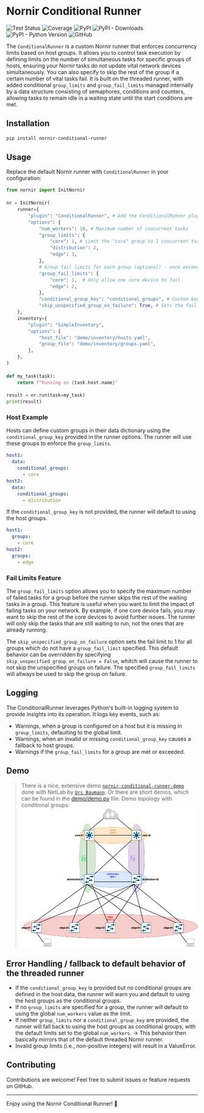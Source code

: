 # Nornir Conditional Runner

![Test Status](https://img.shields.io/github/actions/workflow/status/InfrastructureAsCode-ch/nornir_conditional_runner/main.yaml?label=Tests&style=flat-square)
![Coverage](https://img.shields.io/endpoint?url=https://InfrastructureAsCode-ch.github.io/nornir_conditional_runner/coverage-badge.json)
![PyPI](https://img.shields.io/pypi/v/nornir-conditional-runner?style=flat-square)
![PyPI - Downloads](https://img.shields.io/pypi/dm/nornir-conditional-runner?style=flat-square)
![PyPI - Python Version](https://img.shields.io/pypi/pyversions/nornir-conditional-runner?style=flat-square)
![GitHub](https://img.shields.io/github/license/InfrastructureAsCode-ch/nornir_conditional_runner?style=flat-square)



The `ConditionalRunner` is a custom Nornir runner that enforces concurrency limits based on host groups. It allows you to control task execution by defining limits on the number of simultaneous tasks for specific groups of hosts, ensuring your Nornir tasks do not update vital network devices simultaneously. You can also specify to skip the rest of the group if a certain number of vital tasks fail. It is built on the threaded runner, with added conditional `group_limits` and `group_fail_limits` managed internally by a data structure consisting of semaphores, conditions and counters, allowing tasks to remain idle in a waiting state until the start conditions are met.

## Installation

```bash
pip install nornir-conditional-runner
```

## Usage

Replace the default Nornir runner with `ConditionalRunner` in your configuration:

```python
from nornir import InitNornir

nr = InitNornir(
    runner={
        "plugin": "ConditionalRunner", # Add the ConditionalRunner plugin to your nornir config / config.yaml
        "options": {
            "num_workers": 10, # Maximum number of concurrent tasks
            "group_limits": {
                "core": 1, # Limit the "core" group to 1 concurrent task
                "distribution": 2,
                "edge": 3,
            },
            # Group fail limits for each group (optional) - once exceeded, the still waiting tasks are skipped
            "group_fail_limits": {
                "core": 1,  # Only allow one core device to fail
                "edge": 2,
            },
            "conditional_group_key": "conditional_groups", # Custom key for conditional groups config in host data
            "skip_unspecified_group_on_failure": True, # Sets the fail limit to 1 for all groups which do not have a group_fail_limit
    },
    inventory={
        "plugin": "SimpleInventory",
        "options": {
            "host_file": "demo/inventory/hosts.yaml",
            "group_file": "demo/inventory/groups.yaml",
        },
    },
)

def my_task(task):
    return f"Running on {task.host.name}"

result = nr.run(task=my_task)
print(result)
```
### Host Example
Hosts can define custom groups in their data dictionary using the `conditional_group_key` provided in the runner options. The runner will use these groups to enforce the `group_limits`.

```yaml
host1:
  data:
    conditional_groups:
      - core
host2:
  data:
    conditional_groups:
      - distribution
````

If the `conditional_group_key` is not provided, the runner will default to using the host groups.
```yaml
host1:
  groups: 
    - core
host2:
  groups: 
    - edge
```
### Fail Limits Feature
The `group_fail_limits` option allows you to specify the maximum number of failed tasks for a group before the runner skips the rest of the waiting tasks in a group. This feature is useful when you want to limit the impact of failing tasks on your network. By example, if one core device fails, you may want to skip the rest of the core devices to avoid further issues. The runner will only skip the tasks that are still waiting to run, not the ones that are already running.

The `skip_unspecified_group_on_failure` option sets the fail limit to 1 for all groups which do not have a `group_fail_limit` specified. This default behavior can be overridden by specifying `skip_unspecified_group_on_failure = False`, whitch will cause the runner to not skip the unspecified groups on failure. The specified `group_fail_limits` will allways be used to skip the group on failure.

## Logging

The ConditionalRunner leverages Python's built-in logging system to provide insights into its operation. It logs key events, such as:

- Warnings, when a group is configured on a host but it is missing in `group_limits`, defaulting to the global limit.
- Warnings, when an invalid or missing `conditional_group_key` causes a fallback to host groups.
- Warnings if the `group_fail_limits` for a group are met or exceeded.

## Demo

> There is a nice, extensive demo [`nornir-conditional-runner-demo`](https://github.com/InfrastructureAsCode-ch/nornir_conditional_runner_demo) done with NetLab by [`Urs Baumann`](https://github.com/ubaumann).
> Or there are short demos, which can be found in the [demo/demo.py](demo/demo.py) file.
Demo topology with conditional groups:
![Demo topology](demo/demo_topology_drawio.png)

## Error Handling / fallback to default behavior of the threaded runner

- If the `conditional_group_key` is provided but no conditional groups are defined in the host data, the runner will warn you and default to using the host groups as the conditional groups.
- If no `group_limits` are specified for a group, the runner will default to using the global `num_workers` value as the limit.
- If neither `group_limits` nor a `conditional_group_key` are provided, the runner will fall back to using the host groups as conditional groups, with the default limits set to the global `num_workers`. -> This behavior then basically mirrors that of the default threaded Nornir runner.
- Invalid group limits (i.e., non-positive integers) will result in a ValueError.

## Contributing

Contributions are welcome! Feel free to submit issues or feature requests on GitHub.

--- 
Enjoy using the Nornir Conditional Runner! 🎉
